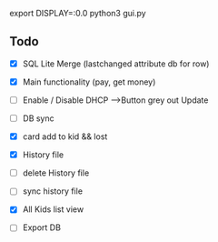export DISPLAY=:0.0
python3 gui.py

## Todo

  - [x] SQL Lite Merge (lastchanged attribute db for row)
  - [x] Main functionality (pay, get money)
  - [ ] Enable / Disable DHCP -->Button grey out Update
  - [ ] DB sync

  - [x] card add to kid && lost
  - [x] History file
  - [ ] delete History file
  - [ ] sync history file
  - [x] All Kids list view

  - [ ] Export DB
